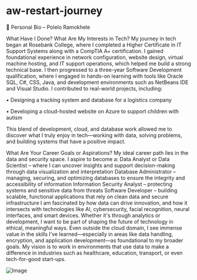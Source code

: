  # aw-restart-journey

🔹 Personal Bio – Polelo Ramokhele

What Have I Done? What Are My Interests in Tech?
My journey in tech began at Rosebank College, where I completed a Higher Certificate in IT Support Systems along with a CompTIA A+ certification. I gained foundational experience in network configuration, website design, virtual machine hosting, and IT support operations, which helped me build a strong technical base. I then progressed to a three-year Software Development qualification, where I engaged in hands-on learning with tools like Oracle SQL, C#, CSS, Java, and development environments such as NetBeans IDE and Visual Studio. I contributed to real-world projects, including:

•	Designing a tracking system and database for a logistics company

•	Developing a cloud-hosted website on Azure to support children with autism

This blend of development, cloud, and database work allowed me to discover what I truly enjoy in tech—working with data, solving problems, and building systems that have a positive impact.

What Are Your Career Goals or Aspirations?
My ideal career path lies in the data and security space. I aspire to become a:
Data Analyst or Data Scientist – where I can uncover insights and support decision-making through data visualization and interpretation
Database Administrator – managing, securing, and optimizing databases to ensure the integrity and accessibility of information
Information Security Analyst – protecting systems and sensitive data from threats
Software Developer – building scalable, functional applications that rely on clean data and secure infrastructure
I am fascinated by how data can drive innovation, and how it intersects with technologies like AI, cybersecurity, facial recognition, neural interfaces, and smart devices. Whether it's through analytics or development, I want to be part of shaping the future of technology in ethical, meaningful ways.
Even outside the cloud domain, I see immense value in the skills I’ve learned—especially in areas like data handling, encryption, and application development—as foundational to my broader goals. My vision is to work in environments that use data to make a difference in industries such as healthcare, education, transport, or even tech-for-good start-ups.


![Image](https://github.com/user-attachments/assets/ca05594a-6e52-4f2c-88ad-4a6e5b3069c3)
